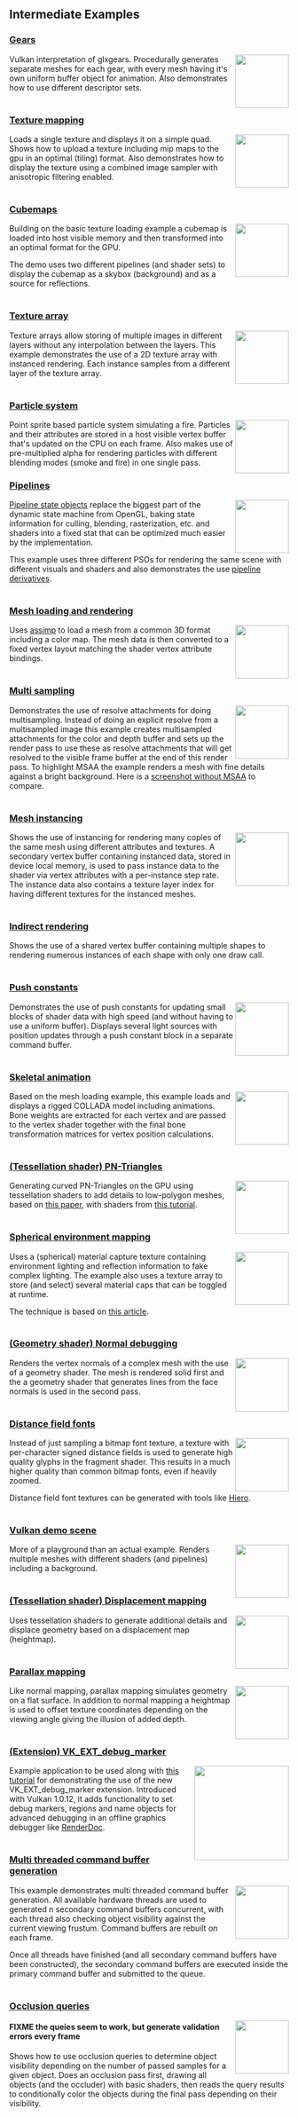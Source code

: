 ## Intermediate Examples

### [Gears](examples/gears/gears.cpp)
<img src="./documentation/screenshots/basic_gears.png" height="96px" align="right">

Vulkan interpretation of glxgears. Procedurally generates separate meshes for each 
gear, with every mesh having it's own uniform buffer object for animation. Also 
demonstrates how to use different descriptor sets.
<br><br>

### [Texture mapping](examples/texture/texture.cpp)
<img src="./documentation/screenshots/basic_texture.png" height="96px" align="right">

Loads a single texture and displays it on a simple quad. Shows how to upload a 
texture including mip maps to the gpu in an optimal (tiling) format. Also 
demonstrates how to display the texture using a combined image sampler with 
anisotropic filtering enabled.
<br><br>

### [Cubemaps](examples/texturecubemap/texturecubemap.cpp)
<img src="./documentation/screenshots/texture_cubemap.png" height="96px" align="right">

Building on the basic texture loading example a cubemap is loaded into host visible 
memory and then transformed into an optimal format for the GPU.

The demo uses two different pipelines (and shader sets) to display the cubemap as a 
skybox (background) and as a source for reflections.
<br><br>

### [Texture array](examples/texturearray/texturearray.cpp)
<img src="./documentation/screenshots/texture_array.png" height="96px" align="right">

Texture arrays allow storing of multiple images in different layers without any 
interpolation between the layers.
This example demonstrates the use of a 2D texture array with instanced rendering. 
Each instance samples from a different layer of the texture array.
<br><br>

### [Particle system](examples/particlefire/particlefire.cpp)
<img src="./documentation/screenshots/particlefire.png" height="96px" align="right">

Point sprite based particle system simulating a fire. Particles and their attributes 
are stored in a host visible vertex buffer that's updated on the CPU on each frame. 
Also makes use of pre-multiplied alpha for rendering particles with different 
blending modes (smoke and fire) in one single pass.

### [Pipelines](examples/pipelines/pipelines.cpp)
<img src="./documentation/screenshots/basic_pipelines.png" height="96px" align="right">

[Pipeline state objects](https://www.khronos.org/registry/vulkan/specs/1.0/xhtml/vkspec.html#pipelines) 
replace the biggest part of the dynamic state machine from OpenGL, baking state 
information for culling, blending, rasterization, etc. and shaders into a fixed stat 
that can be optimized much easier by the implementation.

This example uses three different PSOs for rendering the same scene with different 
visuals and shaders and also demonstrates the use 
[pipeline derivatives](https://www.khronos.org/registry/vulkan/specs/1.0/xhtml/vkspec.html#pipelines-pipeline-derivatives).
<br><br>

### [Mesh loading and rendering](examples/mesh/mesh.cpp)
<img src="./documentation/screenshots/basic_mesh.png" height="96px" align="right">

Uses [assimp](https://github.com/assimp/assimp) to load a mesh from a common 3D 
format including a color map. The mesh data is then converted to a fixed vertex 
layout matching the shader vertex attribute bindings.
<br><br>

### [Multi sampling](examples/multisampling/multisampling.cpp)
<img src="./documentation/screenshots/multisampling.png" height="96px" align="right">

Demonstrates the use of resolve attachments for doing multisampling. Instead of 
doing an explicit resolve from a multisampled image this example creates 
multisampled attachments for the color and depth buffer and sets up the render pass 
to use these as resolve attachments that will get resolved to the visible frame 
buffer at the end of this render pass. To highlight MSAA the example renders a mesh 
with fine details against a bright background. Here is a 
[screenshot without MSAA](./documentation/screenshots/multisampling_nomsaa.png) to 
compare.
<br><br>

### [Mesh instancing](examples/instancing/instancing.cpp)
<img src="./documentation/screenshots/instancing.jpg" height="96px" align="right">

Shows the use of instancing for rendering many copies of the same mesh using 
different attributes and textures. A secondary vertex buffer containing instanced 
data, stored in device local memory, is used to pass instance data to the shader via 
vertex attributes with a per-instance step rate. The instance data also contains a 
texture layer index for having different textures for the instanced meshes.
<br><br>

### [Indirect rendering](examples/indirect/indirect.cpp)

Shows the use of a shared vertex buffer containing multiple shapes to rendering 
numerous instances of each shape with only one draw call.
<br><br>

### [Push constants](examples/pushconstants/pushconstants.cpp)
<img src="./documentation/screenshots/push_constants.png" height="96px" align="right">

Demonstrates the use of push constants for updating small blocks of shader data with 
high speed (and without having to use a uniform buffer). Displays several light 
sources with position updates through a push constant block in a separate command 
buffer.
<br><br>

### [Skeletal animation](examples/skeletalanimation/skeletalanimation.cpp)
<img src="./documentation/screenshots/mesh_skeletalanimation.png" height="96px" align="right">

Based on the mesh loading example, this example loads and displays a rigged COLLADA 
model including animations. Bone weights are extracted for each vertex and are 
passed to the vertex shader together with the final bone transformation matrices for 
vertex position calculations.
<br><br>

### [(Tessellation shader) PN-Triangles](examples/tessellation/tessellation.cpp)
<img src="./documentation/screenshots/tess_pntriangles.jpg" height="96px" align="right">

Generating curved PN-Triangles on the GPU using tessellation shaders to add details 
to low-polygon meshes, based on [this paper](http://alex.vlachos.com/graphics/CurvedPNTriangles.pdf), 
with shaders from 
[this tutorial](http://onrendering.blogspot.de/2011/12/tessellation-on-gpu-curved-pn-triangles.html).
<br><br>

### [Spherical environment mapping](examples/sphericalenvmapping/sphericalenvmapping.cpp)
<img src="./documentation/screenshots/spherical_env_mapping.png" height="96px" align="right">

Uses a (spherical) material capture texture containing environment lighting and 
reflection information to fake complex lighting. The example also uses a texture 
array to store (and select) several material caps that can be toggled at runtime.

 The technique is based on [this article](https://github.com/spite/spherical-environment-mapping).
<br><br>

### [(Geometry shader) Normal debugging](examples/geometryshader/geometryshader.cpp)
<img src="./documentation/screenshots/geom_normals.png" height="96px" align="right">

Renders the vertex normals of a complex mesh with the use of a geometry shader. The 
mesh is rendered solid first and the a geometry shader that generates lines from the 
face normals is used in the second pass.
<br><br>

### [Distance field fonts](examples/distancefieldfonts/distancefieldfonts.cpp)
<img src="./documentation/screenshots/font_distancefield.png" height="96px" align="right">

Instead of just sampling a bitmap font texture, a texture with per-character signed 
distance fields is used to generate high quality glyphs in the fragment shader. This 
results in a much higher quality than common bitmap fonts, even if heavily zoomed.

Distance field font textures can be generated with tools like 
[Hiero](https://github.com/libgdx/libgdx/wiki/Hiero).
<br><br>

### [Vulkan demo scene](examples/vulkanscene/vulkanscene.cpp)
<img src="./documentation/screenshots/vulkan_scene.png" height="96px" align="right">

More of a playground than an actual example. Renders multiple meshes with different 
shaders (and pipelines) including a background.
<br><br>


### [(Tessellation shader) Displacement mapping](examples/displacement/displacement.cpp)
<img src="./documentation/screenshots/tess_displacement.jpg" height="96px" align="right">

Uses tessellation shaders to generate additional details and displace geometry based 
on a displacement map (heightmap).
<br><br>

### [Parallax mapping](examples/parallaxmapping/parallaxmapping.cpp)
<img src="./documentation/screenshots/parallax_mapping.jpg" height="96px" align="right">

Like normal mapping, parallax mapping simulates geometry on a flat surface. In 
addition to normal mapping a heightmap is used to offset texture coordinates 
depending on the viewing angle giving the illusion of added depth.
<br><br>

### [(Extension) VK_EXT_debug_marker](examples/debugmarker/debugmarker.cpp)
<img src="./documentation/screenshots/ext_debugmarker.jpg" width="170px" align="right">

Example application to be used along with 
[this tutorial](http://www.saschawillems.de/?page_id=2017) for demonstrating the use 
of the new VK_EXT_debug_marker extension. Introduced with Vulkan 1.0.12, it adds 
functionality to set debug markers, regions and name objects for advanced debugging 
in an offline graphics debugger like [RenderDoc](http://www.renderdoc.org).
<br><br>

### [Multi threaded command buffer generation](examples/multithreading/multithreading.cpp)
<img src="./documentation/screenshots/multithreading.png" height="96px" align="right">
This example demonstrates multi threaded command buffer generation. All available hardware threads are used to generated n secondary command buffers concurrent, with each thread also checking object visibility against the current viewing frustum. Command buffers are rebuilt on each frame.

Once all threads have finished (and all secondary command buffers have been constructed), the secondary command buffers are executed inside the primary command buffer and submitted to the queue.
<br><br>

### [Occlusion queries](examples/occlusionquery/occlusionquery.cpp)
<img src="./documentation/screenshots/occlusion_queries.png" height="96px" align="right">

#### FIXME the queies seem to work, but generate validation errors every frame 

Shows how to use occlusion queries to determine object visibility depending on the number of passed samples for a given object. Does an occlusion pass first, drawing all objects (and the occluder) with basic shaders, then reads the query results to conditionally color the objects during the final pass depending on their visibility.
<br><br>

